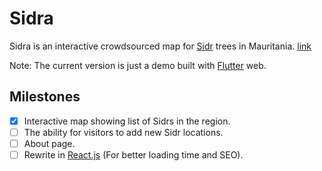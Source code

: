 # Sidra

Sidra is an interactive crowdsourced map for [Sidr](https://en.wikipedia.org/wiki/Ziziphus_spina-christi) trees in Mauritania.
[link](https://sidra-61794.web.app)

Note: The current version is just a demo built with [Flutter](https://github.com/flutter/flutter) web.

## Milestones
- [x] Interactive map showing list of Sidrs in the region. 
- [ ] The ability for visitors to add new Sidr locations. 
- [ ] About page. 
- [ ] Rewrite in [React.js](https://github.com/facebook/react) (For better loading time and SEO).

